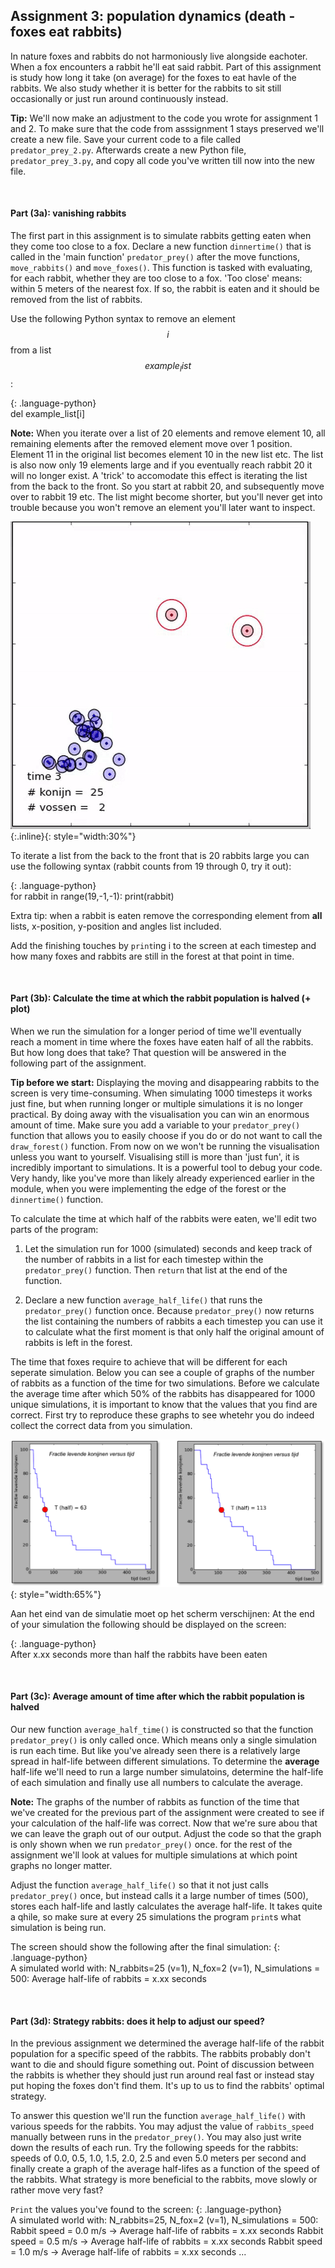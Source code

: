 
## Assignment 3: population dynamics (death - foxes eat rabbits)

In nature foxes and rabbits do not harmoniously live alongside eachoter. When a fox encounters a rabbit he'll eat said rabbit. Part of this assignment is study how long it take (on average) for the foxes to eat havle of the rabbits. We also study whether it is better for the rabbits to sit still occasionally or just run around continuously instead.

<b>Tip:</b> We'll now make an adjustment to the code you wrote for assignment 1 and 2. To make sure that the code from asssignment 1 stays preserved we'll create a new file. Save your current code to a file called `predator_prey_2.py`. Afterwards create a new Python file, `predator_prey_3.py`, and copy all code you've written till now into the new file.

<br>

#### Part (3a): vanishing rabbits

The first part in this assignment is to simulate rabbits getting eaten when they come too close to a fox. Declare a new function `dinnertime()` that is called in the 'main function' `predator_prey()` after the move functions, `move_rabbits()` and `move_foxes()`. This function is tasked with evaluating, for each rabbit, whether they are too close to a fox. 'Too close' means: within 5 meters of the nearest fox. If so, the rabbit is eaten and it should be removed from the list of rabbits.

Use the following Python syntax to remove an element $$i$$ from a list $$example_list$$:

{: .language-python}   
     del example_list[i] 

<b>Note:</b> 
When you iterate over a list of 20 elements and remove element 10, all remaining elements after the removed element move over 1 position. Element 11 in the original list becomes element 10 in the new list etc. The list is also now only 19 elements large and if you eventually reach rabbit 20 it will no longer exist. A 'trick' to accomodate this effect is iterating the list from the back to the front. So you start at rabbit 20, and subsequently move over to rabbit 19 etc. The list might become shorter, but you'll never get into trouble because you won't remove an element you'll later want to inspect.

![](konijnenenvossenEtenstijd.gif){:.inline}{: style="width:30%"}

To iterate a list from the back to the front that is 20 rabbits large you can use the following syntax (rabbit counts from 19 through 0, try it out):

{: .language-python}   
    for rabbit in range(19,-1,-1):
         print(rabbit)         

Extra tip: when a rabbit is eaten remove the corresponding element from **all** lists, x-position, y-position and angles list included.

Add the finishing touches by `print`ing i to the screen at each timestep and how many foxes and rabbits are still in the forest at that point in time.

<br>
          
#### Part (3b): Calculate the time at which the rabbit population is halved (+ plot)

When we run the simulation for a longer period of time we'll eventually reach a moment in time where the foxes have eaten half of all the rabbits. But how long does that take? That question will be answered in the following part of the assignment.

<b>Tip before we start:</b> Displaying the moving and disappearing rabbits to the screen is very time-consuming. When simulating 1000 timesteps it works just fine, but when running longer or multiple simulations it is no longer practical. By doing away with the visualisation you can win an enormous amount of time. Make sure you add a variable to your `predator_prey()` function that allows you to easily choose if you do or do not want to call the `draw_forest()` function. From now on we won't be running the visualisation unless you want to yourself.
Visualising still is more than 'just fun', it is incredibly important to simulations. It is a powerful tool to debug your code. Very handy, like you've more than likely already experienced earlier in the module, when you were implementing the edge of the forest or the `dinnertime()` function.


To calculate the time at which half of the rabbits were eaten, we'll edit two parts of the program:

   1. Let the simulation run for 1000 (simulated) seconds and keep track of the number of rabbits in a list for each timestep within the `predator_prey()` function. Then `return` that list at the end of the function.
   
   2. Declare a new function `average_half_life()` that runs the `predator_prey()` function once. Because `predator_prey()` now returns the list containing the numbers of rabbits a each timestep you can use it to calculate what the first moment is that only half the original amount of rabbits is left in the forest.
   

The time that foxes require to achieve that will be different for each seperate simulation. Below you can see a couple of graphs of the number of rabbits as a function of the time for two simulations. Before we calculate the average time after which 50% of the rabbits has disappeared for 1000 unique simulations, it is important to know that the values that you find are correct. First try to reproduce these graphs to see whetehr you do indeed collect the correct data from you simulation.

 ![](halfwaarde3x.png){: style="width:65%"}

Aan het eind van de simulatie moet op het scherm verschijnen:
At the end of your simulation the following should be displayed on the screen:

{: .language-python}   
    After x.xx seconds more than half the rabbits have been eaten

<br>

#### Part (3c): Average amount of time after which the rabbit population is halved

Our new function `average_half_time()` is constructed so that the function `predator_prey()` is only called once. Which means only a single simulation is run each time. But like you've already seen there is a relatively large spread in half-life between different simulations. To determine the <b>average</b> half-life we'll need to run a large number simulatoins, determine the half-life of each simulation and finally use all numbers to calculate the average.

<b>Note:</b> The graphs of the number of rabbits as function of the time that we've created for the previous part of the assignment were created to see if your calculation of the half-life was correct. Now that we're sure abou that we can leave the graph out of our output. Adjust the code so that the graph is only shown when we run `predator_prey()` once. for the rest of the assignment we'll look at values for multiple simulations at which point graphs no longer matter.

Adjust the function `average_half_life()` so that it not just calls `predator_prey()` once, but instead calls it a large number of times (500), stores each half-life and lastly calculates the average half-life. It takes quite a qhile, so make sure at every 25 simulations the program `print`s what simulation is being run.

The screen should show the following after the final simulation:
{: .language-python}   
    A simulated world with: N_rabbits=25 (v=1), N_fox=2 (v=1), N_simulations = 500:
        Average half-life of rabbits = x.xx seconds

<br>

#### Part (3d): Strategy rabbits: does it help to adjust our speed?

In the previous assignment we determined the average half-life of the rabbit population for a specific speed of the rabbits. The rabbits probably don't want to die and should figure something out. Point of discussion between the rabbits is whether they should just run around real fast or instead stay put hoping the foxes don't find them. It's up to us to find the rabbits' optimal strategy.

To answer this question we'll run the function `average_half_life()` with various speeds for the rabbits. You may adjust the value of `rabbits_speed` manually between runs in the `predator_prey()`. You may also just write down the results of each run. Try the following speeds for the rabbits: speeds of 0.0, 0.5, 1.0, 1.5, 2.0, 2.5 and even 5.0 meters per second and finally create a graph of the average half-lifes as a function of the speed of the rabbits. What strategy is more beneficial to the rabbits, move slowly or rather move very fast?

`Print` the values you've found to the screen:
{: .language-python}   
    A simulated world with: N_rabbits=25, N_fox=2 (v=1), N_simulations = 500:
        Rabbit speed = 0.0 m/s -> Average half-life of rabbits = x.xx seconds
        Rabbit speed = 0.5 m/s -> Average half-life of rabbits = x.xx seconds
        Rabbit speed = 1.0 m/s -> Average half-life of rabbits = x.xx seconds
        ...     

<br>
